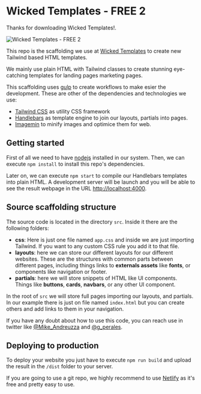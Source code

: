 # Wicked Templates - FREE 2

Thanks for downloading Wicked Templates!.

![Wicked Templates - FREE 2](https://d33wubrfki0l68.cloudfront.net/72016b4eb97a2db0c562594f081a7d5d3d671e66/12675/thumbnails/free2.webp)

This repo is the scaffolding we use at [Wicked Templates](https://wickedtemplates.com) to create new
Tailwind based HTML templates.

We mainly use plain HTML with Tailwind classes to create stunning eye-catching templates for landing pages
marketing pages.

This scaffolding uses [gulp](https://gulpjs.com/) to create workflows to make esier the development. These
are other of the dependencies and technologies we use:

-    [Tailwind CSS](https://tailwindcss.com/) as utility CSS framework
-    [Handlebars](https://handlebarsjs.com/) as template engine to join our layouts, partials into pages.
-    [Imagemin](https://github.com/imagemin/imagemin) to minify images and optimice them for web.

## Getting started

First of all we need to have [nodejs](https://nodejs.org/) installed in our system. Then, we can execute
`npm install` to install this repo's dependencies.

Later on, we can execute `npm start` to compile our Handlebars templates into plain HTML. A development
server will be launch and you will be able to see the result webpage in the URL [http://localhost:4000](http://localhost:4000/).

## Source scaffolding structure

The source code is located in the directory `src`. Inside it there are the following folders:

-    **css**: Here is just one file named `app.css` and inside we are just importing Tailwind. If you want to
     any custom CSS rule you add it to that file.
-    **layouts**: here we can store our different layouts for our different websites. These are the structures
     with common parts between different pages, including things links to **externals assets** like **fonts**,
     or components like navigation or footer.
-    **partials**: here we will store snippets of HTML like UI components. Things like **buttons**, **cards**,
     **navbars**, or any other UI component.

In the root of `src` we will store full pages importing our layouts, and partials. In our example there is just
on file named `index.html` but you can create others and add links to them in your navigation.

If you have any doubt about how to use this code, you can reach use in twitter like [@Mike_Andreuzza](https://twitter.com/Mike_Andreuzza)
and [@g_perales](https://twitter.com/g_perales).

## Deploying to production

To deploy your website you just have to execute `npm run build` and upload the result in the `/dist` folder
to your server.

If you are going to use a git repo, we highly recommend to use [Netlify](https://www.netlify.com/) as it's free
and pretty easy to use.
